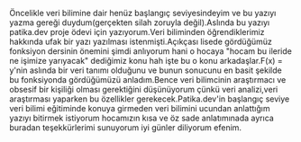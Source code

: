 Öncelikle veri bilimine dair henüz başlangıç seviyesindeyim ve bu yazıyı yazma gereği duydum(gerçekten silah zoruyla değil).Aslında bu yazıyı patika.dev proje ödevi için yazıyorum.Veri biliminden öğrendiklerimiz hakkında  ufak bir yazı yazılması istenmişti.Açıkçası lisede gördüğümüz fonksiyon dersinin önemini şimdi anlıyorum hani o hocaya "hocam bu ileride ne işimize yarıyacak" dediğimiz konu hah işte bu o konu arkadaşlar.F(x) = y'nin aslında bir veri tanımı olduğunu ve bunun sonucunu en basit şekilde bu fonksiyonda gördüğümüzü anladım.Bence veri bilimcinin araştırmacı ve obsesif  bir kişiliği olması gerektiğini düşünüyorum çünkü veri analizi,veri araştırması yaparken bu özellikler gerekecek.Patika.dev'in başlangıç seviye veri bilimi eğitiminde konuya girmeden veri bilimini ucundan anlattığım yazıyı bitirmek istiyorum hocamızın kısa ve öz sade anlatımınada ayrıca buradan teşekkürlerimi sunuyorum iyi günler diliyorum efenim.






